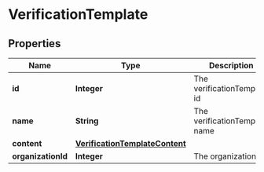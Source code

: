 

# VerificationTemplate

## Properties

Name | Type | Description | Notes
------------ | ------------- | ------------- | -------------
**id** | **Integer** | The verificationTemplate id | 
**name** | **String** | The verificationTemplate name | 
**content** | [**VerificationTemplateContent**](VerificationTemplateContent.md) |  | 
**organizationId** | **Integer** | The organization id | 



